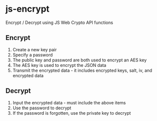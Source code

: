 # js-encrypt
Encrypt / Decrypt using JS Web Crypto API functions

## Encrypt

1) Create a new key pair
2) Specify a password
3) The public key and password are both used to encrypt an AES key
4) The AES key is used to encrypt the JSON data
5) Transmit the encrypted data - it includes encrypted keys, salt, iv, and encrypted data

## Decrypt

1) Input the encrypted data - must include the above items
2) Use the password to decrypt
3) If the password is forgotten, use the private key to decrypt
